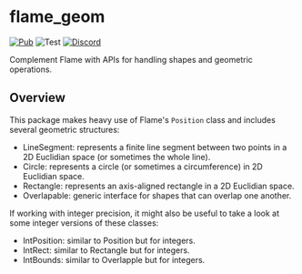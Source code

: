 # flame_geom

[![Pub](https://img.shields.io/pub/v/flame_geom.svg?style=popout)](https://pub.dartlang.org/packages/flame_geom) ![Test](https://github.com/flame-engine/flame_geom/workflows/Build/badge.svg?branch=master&event=push) [![Discord](https://img.shields.io/discord/509714518008528896.svg)](https://discord.gg/pxrBmy4)

Complement Flame with APIs for handling shapes and geometric operations.

## Overview

This package makes heavy use of Flame's `Position` class and includes several geometric structures:

* LineSegment: represents a finite line segment between two points in a 2D Euclidian space (or sometimes the whole line).
* Circle: represents a circle (or sometimes a circumference) in 2D Euclidian space.
* Rectangle: represents an axis-aligned rectangle in a 2D Euclidian space.
* Overlapable: generic interface for shapes that can overlap one another.

If working with integer precision, it might also be useful to take a look at some integer versions of these classes:

* IntPosition: similar to Position but for integers.
* IntRect: similar to Rectangle but for integers.
* IntBounds: similar to Overlapple but for integers.

